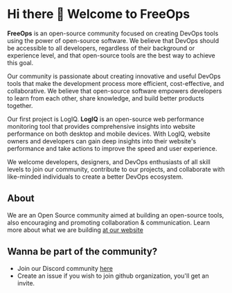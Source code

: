  # Hi there 👋 Welcome to FreeOps

**FreeOps** is an open-source community focused on creating DevOps tools using the power of open-source software. We believe that DevOps should be accessible to all developers, regardless of their background or experience level, and that open-source tools are the best way to achieve this goal.

Our community is passionate about creating innovative and useful DevOps tools that make the development process more efficient, cost-effective, and collaborative. We believe that open-source software empowers developers to learn from each other, share knowledge, and build better products together.

Our first project is LogIQ. **LogIQ** is an open-source web performance monitoring tool that provides comprehensive insights into website performance on both desktop and mobile devices. With LogIQ, website owners and developers can gain deep insights into their website's performance and take actions to improve the speed and user experience.

We welcome developers, designers, and DevOps enthusiasts of all skill levels to join our community, contribute to our projects, and collaborate with like-minded individuals to create a better DevOps ecosystem.
## About

We are an Open Source community aimed at building an open-source tools, also encouraging and promoting collaboration & communication.
Learn more about what we are building [at our website](https://devlogiq.netlify.app)

## Wanna be part of the community?
  - Join our Discord community [here](https://discord.gg/WXKmB2sbz5)
  - Create an issue if you wish to join github organization, you'll get an invite.
